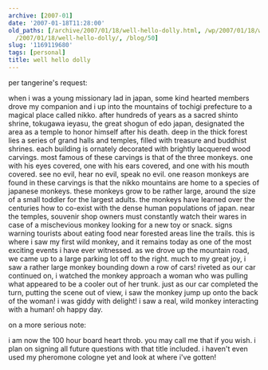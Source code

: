 ```yaml
---
archive: [2007-01]
date: '2007-01-18T11:28:00'
old_paths: [/archive/2007/01/18/well-hello-dolly.html, /wp/2007/01/18/well-hello-dolly/,
  /2007/01/18/well-hello-dolly/, /blog/50]
slug: '1169119680'
tags: [personal]
title: well hello dolly
---
```


per tangerine's request:

when i was a young missionary lad in japan, some kind hearted members
drove my companion and i up into the mountains of tochigi prefecture to
a magical place called nikko. after hundreds of years as a sacred shinto
shrine, tokugawa ieyasu, the great shogun of edo japan, designated the
area as a temple to honor himself after his death. deep in the thick
forest lies a series of grand halls and temples, filled with treasure and
buddhist shrines. each building is ornately decorated with brightly
lacquered wood carvings. most famous of these carvings is that of the
three monkeys. one with his eyes covered, one with his ears covered, and
one with his mouth covered. see no evil, hear no evil, speak no evil. one
reason monkeys are found in these carvings is that the nikko mountains are
home to a species of japanese monkeys. these monkeys grow to be rather
large, around the size of a small toddler for the largest adults. the
monkeys have learned over the centuries how to co-exist with the dense
human populations of japan. near the temples, souvenir shop owners must
constantly watch their wares in case of a mischevious monkey looking for
a new toy or snack. signs warning tourists about eating food near forested
areas line the trails. this is where i saw my first wild monkey, and it
remains today as one of the most exciting events i have ever witnessed. as
we drove up the mountain road, we came up to a large parking lot off to
the right. much to my great joy, i saw a rather large monkey bounding down
a row of cars! riveted as our car continued on, i watched the monkey
approach a woman who was pulling what appeared to be a cooler out of her
trunk. just as our car completed the turn, putting the scene out of view,
i saw the monkey jump up onto the back of the woman! i was giddy with
delight! i saw a real, wild monkey interacting with a human! oh happy day.

on a more serious note:

i am now the 100 hour board heart throb. you may call me that if you wish.
i plan on signing all future questions with that title included. i haven't
even used my pheromone cologne yet and look at where i've gotten!

